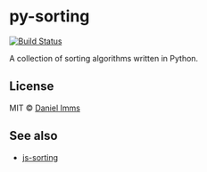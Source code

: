 # py-sorting

[![Build Status](https://travis-ci.com/southpolemonkey/py-sorting.svg?branch=master)](http://travis-ci.org/southpolemonkey/py-sorting)

A collection of sorting algorithms written in Python.



## License

MIT © [Daniel Imms](http://www.growingwiththeweb.com)



## See also

* [js-sorting](https://github.com/gwtw/js-sorting)
